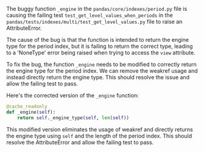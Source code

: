 The buggy function `_engine` in the `pandas/core/indexes/period.py` file is causing the failing test `test_get_level_values_when_periods` in the `pandas/tests/indexes/multi/test_get_level_values.py` file to raise an AttributeError.

The cause of the bug is that the function is intended to return the engine type for the period index, but it is failing to return the correct type, leading to a 'NoneType' error being raised when trying to access the `view` attribute.

To fix the bug, the function `_engine` needs to be modified to correctly return the engine type for the period index. We can remove the weakref usage and instead directly return the engine type. This should resolve the issue and allow the failing test to pass.

Here's the corrected version of the `_engine` function:

```python
@cache_readonly
def _engine(self):
    return self._engine_type(self, len(self))
```

This modified version eliminates the usage of weakref and directly returns the engine type using `self` and the length of the period index. This should resolve the AttributeError and allow the failing test to pass.